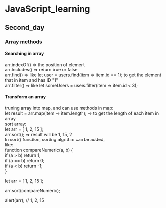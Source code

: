 # JavaScript_learning

## Second_day

### Array methods


#### Searching in array  
arr.indexOf() => the position of element  
arr.includes() => return true or false  
arr.find() => like let user = users.find(item => item.id == 1); to get the element that in item and has ID "1"  
arr.filter() => like let someUsers = users.filter(item => item.id < 3);  

#### Transform an array
truning array into map, and can use methods in map:  
let result = arr.map(item => item.length); => to get the length of each item in array  
sort array:  
let arr = [ 1, 2, 15 ];  
arr.sort(); => result will be 1, 15, 2  
In sort() function, sorting algrithm can be added,  
like:   
function compareNumeric(a, b) {  
  if (a > b) return 1;  
  if (a == b) return 0;  
  if (a < b) return -1;  
}  

let arr = [ 1, 2, 15 ];  

arr.sort(compareNumeric);  

alert(arr);  // 1, 2, 15  

